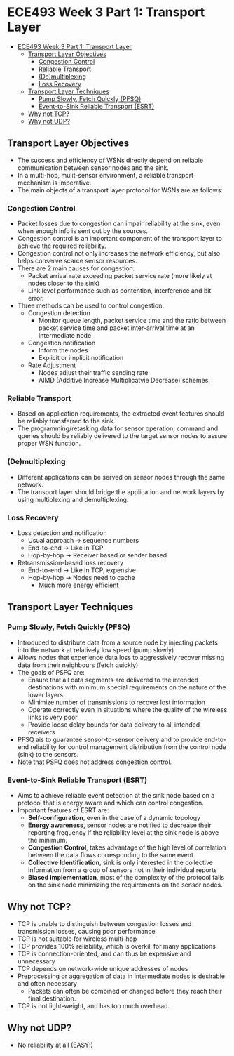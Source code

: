 # ECE493 Week 3 Part 1: Transport Layer

- [ECE493 Week 3 Part 1: Transport Layer](#ece493-week-3-part-1-transport-layer)
  - [Transport Layer Objectives](#transport-layer-objectives)
    - [Congestion Control](#congestion-control)
    - [Reliable Transport](#reliable-transport)
    - [(De)multiplexing](#demultiplexing)
    - [Loss Recovery](#loss-recovery)
  - [Transport Layer Techniques](#transport-layer-techniques)
    - [Pump Slowly, Fetch Quickly (PFSQ)](#pump-slowly-fetch-quickly-pfsq)
    - [Event-to-Sink Reliable Transport (ESRT)](#event-to-sink-reliable-transport-esrt)
  - [Why not TCP?](#why-not-tcp)
  - [Why not UDP?](#why-not-udp)

## Transport Layer Objectives
- The success and efficiency of WSNs directly depend on reliable communication between sensor nodes and the sink.
- In a multi-hop, mulit-sensor environment, a reliable transport mechanism is imperative.
- The main objects of a transport layer protocol for WSNs are as follows:

### Congestion Control
- Packet losses due to congestion can impair reliability at the sink, even when enough info is sent out by the sources.
- Congestion control is an important component of the transport layer to achieve the required reliability.
- Congestion control not only increases the network efficiency, but also helps conserve scarce sensor resources.
- There are 2 main causes for congestion:
  - Packet arrival rate exceeding packet service rate (more likely at nodes closer to the sink)
  - Link level performance such as contention, interference and bit error.
- Three methods can be used to control congestion:
  - Congestion detection
    - Monitor queue length, packet service time and the ratio between packet service time and packet inter-arrival time at an intermediate node
  - Congestion notification
    - Inform the nodes
    - Explicit or implicit notification
  - Rate Adjustment
    - Nodes adjust their traffic sending rate
    - AIMD (Additive Increase Multiplicatvie Decrease) schemes.

### Reliable Transport
- Based on application requirements, the extracted event features should be reliably transferred to the sink.
- The programming/retasking data for sensor operation, command and queries should be reliably delivered to the target sensor nodes to assure proper WSN function.

### (De)multiplexing
- Different applications can be served on sensor nodes through the same network.
- The transport layer should bridge the application and network layers by using multiplexing and demultiplexing.

### Loss Recovery
- Loss detection and notification
  - Usual approach -> sequence numbers
  - End-to-end -> Like in TCP
  - Hop-by-hop -> Receiver based or sender based
- Retransmission-based loss recovery
  - End-to-end -> Like in TCP, expensive
  - Hop-by-hop -> Nodes need to cache
    - Much more energy efficient

## Transport Layer Techniques

### Pump Slowly, Fetch Quickly (PFSQ)
- Introduced to distribute data from a source node by injecting packets into the network at relatively low speed (pump slowly)
- Allows nodes that experience data loss to aggressively recover missing data from their neighbours (fetch quickly)
- The goals of PSFQ are:
  - Ensure that all data segments are delivered to the intended destinations with minimum special requirements on the nature of the lower layers
  - Minimize number of transmissions to recover lost information
  - Operate correctly even in situations where the quality of the wireless links is very poor
  - Provide loose delay bounds for data delivery to all intended receivers
- PFSQ ais to guarantee sensor-to-sensor delivery and to provide end-to-end reliability for control management distribution from the control node (sink) to the sensors.
- Note that PSFQ does not address congestion control.

### Event-to-Sink Reliable Transport (ESRT)
- Aims to achieve reliable event detection at the sink node based on a protocol that is energy aware and which can control congestion.
- Important features of ESRT are:
  - **Self-configuration**, even in the case of a dynamic topology
  - **Energy awareness**, sensor nodes are notified to decrease their reporting frequency if the reliability level at the sink node is above the minimum.
  - **Congestion Control**, takes advantage of the high level of correlation between the data flows corresponding to the same event
  - **Collective Identification**, sink is only interested in the collective information from a group of sensors not in their individual reports
  - **Biased implementation**, most of the complexity of the protocol falls on the sink node minimizing the requirements on the sensor nodes.

## Why not TCP?
- TCP is unable to distinguish between congestion losses and transmission losses, causing poor performance
- TCP is not suitable for wireless multi-hop
- TCP provides 100% reliability, which is overkill for many applications
- TCP is connection-oriented, and can thus be expensive and unnecessary
- TCP depends on network-wide unique addresses of nodes
- Preprocessing or aggregation of data in intermediate nodes is desirable and often necessary
  - Packets can often be combined or changed before they reach their final destination.
- TCP is not light-weight, and has too much overhead.

## Why not UDP?
- No reliability at all (EASY!)